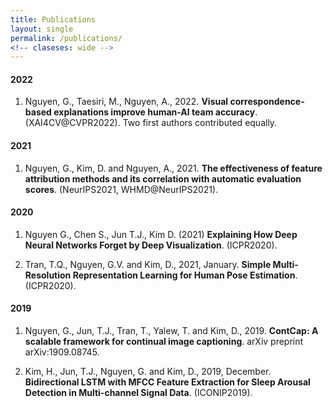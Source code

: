 ```yaml
---
title: Publications
layout: single
permalink: /publications/
<!-- claseses: wide -->
---
```


#### 2022

1. Nguyen, G., Taesiri, M., Nguyen, A., 2022. **Visual correspondence-based explanations improve human-AI team accuracy**. (XAI4CV@CVPR2022).
Two first authors contributed equally.

#### 2021

1. Nguyen, G., Kim, D. and Nguyen, A., 2021. **The effectiveness of feature attribution methods and its correlation with automatic evaluation scores**. (NeurIPS2021, WHMD@NeurIPS2021).

#### 2020

1. Nguyen G., Chen S., Jun T.J., Kim D. (2021) **Explaining How Deep Neural Networks Forget by Deep Visualization**. (ICPR2020).

2. Tran, T.Q., Nguyen, G.V. and Kim, D., 2021, January. **Simple Multi-Resolution Representation Learning for Human Pose Estimation**.  (ICPR2020).

#### 2019

1. Nguyen, G., Jun, T.J., Tran, T., Yalew, T. and Kim, D., 2019. **ContCap: A scalable framework for continual image captioning**. arXiv preprint arXiv:1909.08745.

2. Kim, H., Jun, T.J., Nguyen, G. and Kim, D., 2019, December. **Bidirectional LSTM with MFCC Feature Extraction for Sleep Arousal Detection in Multi-channel Signal Data**. (ICONIP2019).

<!-- 1. Nguyen, G., Kim, D. and Nguyen, A., 2021. **The effectiveness of feature attribution methods and its correlation with automatic evaluation scores**. Thirty-fifth Conference on Neural Information Processing Systems (NeurIPS 2021), Dec. 6-14, 2021.

#### 2020

1. Nguyen G., Chen S., Jun T.J., Kim D. (2021) **Explaining How Deep Neural Networks Forget by Deep Visualization**. In: Del Bimbo A. et al. (eds) Pattern Recognition. ICPR International Workshops and Challenges. ICPR 2021. Lecture Notes in Computer Science, vol 12663. Springer, Cham. https://doi.org/10.1007/978-3-030-68796-0_12

2. Tran, T.Q., Nguyen, G.V. and Kim, D., 2021, January. **Simple Multi-Resolution Representation Learning for Human Pose Estimation**. In 2020 25th International Conference on Pattern Recognition (ICPR) (pp. 511-518). IEEE.

#### 2019

1. Nguyen, G., Jun, T.J., Tran, T., Yalew, T. and Kim, D., 2019. **ContCap: A scalable framework for continual image captioning**. arXiv preprint arXiv:1909.08745.

2. Kim, H., Jun, T.J., Nguyen, G. and Kim, D., 2019, December. **Bidirectional LSTM with MFCC Feature Extraction for Sleep Arousal Detection in Multi-channel Signal Data**. In International Conference on Neural Information Processing (pp. 442-453). Springer, Cham. -->